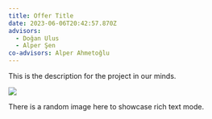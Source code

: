 ```yaml
---
title: Offer Title
date: 2023-06-06T20:42:57.870Z
advisors:
  - Doğan Ulus
  - Alper Şen
co-advisors: Alper Ahmetoğlu
---
```

T﻿his is the description for the project in our minds.



![](/images/uploads/random-image.png)



T﻿here is a random image here to showcase rich text mode.